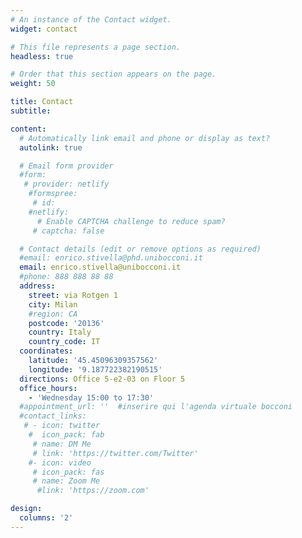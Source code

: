 ```yaml
---
# An instance of the Contact widget.
widget: contact

# This file represents a page section.
headless: true

# Order that this section appears on the page.
weight: 50

title: Contact
subtitle:

content:
  # Automatically link email and phone or display as text?
  autolink: true

  # Email form provider
  #form:
   # provider: netlify
    #formspree:
     # id:
    #netlify:
      # Enable CAPTCHA challenge to reduce spam?
     # captcha: false

  # Contact details (edit or remove options as required)
  #email: enrico.stivella@phd.unibocconi.it
  email: enrico.stivella@unibocconi.it
  #phone: 888 888 88 88
  address:
    street: via Rotgen 1
    city: Milan
    #region: CA
    postcode: '20136'
    country: Italy
    country_code: IT
  coordinates:
    latitude: '45.45096309357562'
    longitude: '9.187722382190515'
  directions: Office 5-e2-03 on Floor 5
  office_hours:
    - 'Wednesday 15:00 to 17:30'
  #appointment_url: ''  #inserire qui l'agenda virtuale bocconi
  #contact_links:
   # - icon: twitter
    #  icon_pack: fab
     # name: DM Me
     # link: 'https://twitter.com/Twitter'
    #- icon: video
     # icon_pack: fas
     # name: Zoom Me
      #link: 'https://zoom.com'

design:
  columns: '2'
---
```

